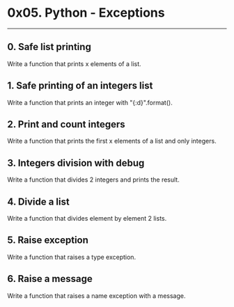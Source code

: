 # 0x05. Python - Exceptions

--------------------------------

## 0. Safe list printing 
Write a function that prints x elements of a list.

## 1. Safe printing of an integers list
Write a function that prints an integer with "{:d}".format().

## 2. Print and count integers 
Write a function that prints the first x elements of a list and only integers.

## 3. Integers division with debug
Write a function that divides 2 integers and prints the result.

## 4. Divide a list
Write a function that divides element by element 2 lists.

## 5. Raise exception
Write a function that raises a type exception.

## 6. Raise a message 
Write a function that raises a name exception with a message.


